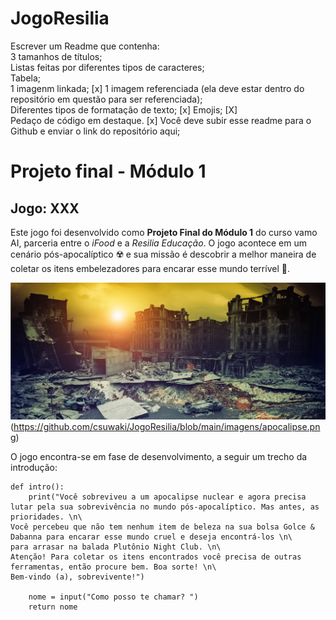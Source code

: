 # JogoResilia



Escrever um Readme que contenha:  
3 tamanhos de títulos;  
Listas feitas por diferentes tipos de caracteres;  
Tabela;  
1 imagenm linkada;  [x]
1 imagem referenciada (ela deve estar dentro do repositório em questão para ser
referenciada);  
Diferentes tipos de formatação de texto;  [x]
Emojis; [X]  
Pedaço de código em destaque. [x] 
Você deve subir esse readme para o Github e enviar o link do
repositório aqui;


# Projeto final - Módulo 1
## Jogo: XXX

Este jogo foi desenvolvido como **Projeto Final do Módulo 1** do curso vamo AI, parceria entre o _iFood_ e a _Resilia Educação_. O jogo acontece em um cenário pós-apocalíptico :radioactive: e sua missão é descobrir a melhor maneira de coletar os itens embelezadores para encarar esse mundo terrível :lipstick:. 

![Apocalipse](https://github.com/csuwaki/JogoResilia/blob/main/imagens/apocalipse.png)
    (https://github.com/csuwaki/JogoResilia/blob/main/imagens/apocalipse.png)

O jogo encontra-se em fase de desenvolvimento, a seguir um trecho da introdução:

```  
def intro():
    print("Você sobreviveu a um apocalipse nuclear e agora precisa lutar pela sua sobrevivência no mundo pós-apocalíptico. Mas antes, as prioridades. \n\
Você percebeu que não tem nenhum item de beleza na sua bolsa Golce & Dabanna para encarar esse mundo cruel e deseja encontrá-los \n\
para arrasar na balada Plutônio Night Club. \n\
Atenção! Para coletar os itens encontrados você precisa de outras ferramentas, então procure bem. Boa sorte! \n\
Bem-vindo (a), sobrevivente!")

    nome = input("Como posso te chamar? ")
    return nome 
```  

